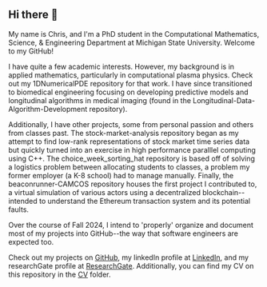 ## Hi there 👋

My name is Chris, and I'm a PhD student in the Computational Mathematics, Science, & Engineering Department at Michigan State University. Welcome to my GitHub!

I have quite a few academic interests. However, my background is in applied mathematics, particularly in computational plasma physics. Check out my 1DNumericalPDE repository for that work. I have since transitioned to biomedical engineering focusing on developing predictive models and longitudinal algorithms in medical imaging (found in the Longitudinal-Data-Algorithm-Development repository). 

Additionally, I have other projects, some from personal passion and others from classes past. The stock-market-analysis repository began as my attempt to find low-rank representations of stock market time series data but quickly turned into an exercise in high performance paralllel computing using C++. The choice_week_sorting_hat repository is based off of solving a logistics problem between allocating students to classes, a problem my former employer (a K-8 school) had to manage manually. Finally, the beaconrunner-CAMCOS repository houses the first project I contributed to, a virtual simulation of various actors using a decentralized blockchain--intended to understand the Ethereum transaction system and its potential faults.

Over the course of Fall 2024, I intend to 'properly' organize and document most of my projects into GitHub--the way that software engineers are expected too.

Check out my projects on [GitHub](https://www.github.com/ChrisG32123), my linkedIn profile at [LinkedIn](https://www.linkedin.com/in/chris-m-gerlach/), and my researchGate profile at [ResearchGate](https://www.researchgate.net/profile/Chris-Gerlach-2).
Additionally, you can find my CV on this repository in the [CV](https://github.com/ChrisG32123/ChrisG32123/main/CV/) folder.


<!--
**ChrisG32123/ChrisG32123** is a ✨ _special_ ✨ repository because its `README.md` (this file) appears on your GitHub profile.

Here are some ideas to get you started:

- 🔭 I’m currently working on ...
- 🌱 I’m currently learning ...
- 👯 I’m looking to collaborate on ...
- 🤔 I’m looking for help with ...
- 💬 Ask me about ...
- 📫 How to reach me: ...
- 😄 Pronouns: ...
- ⚡ Fun fact: ...
-->
